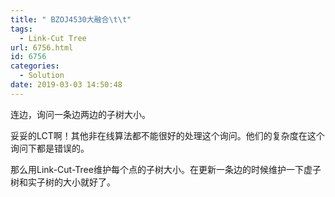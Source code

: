 ```yaml
---
title: " BZOJ4530大融合\t\t"
tags:
  - Link-Cut Tree
url: 6756.html
id: 6756
categories:
  - Solution
date: 2019-03-03 14:50:48
---
```


连边，询问一条边两边的子树大小。

妥妥的LCT啊！其他非在线算法都不能很好的处理这个询问。他们的复杂度在这个询问下都是错误的。

那么用Link-Cut-Tree维护每个点的子树大小。在更新一条边的时候维护一下虚子树和实子树的大小就好了。
